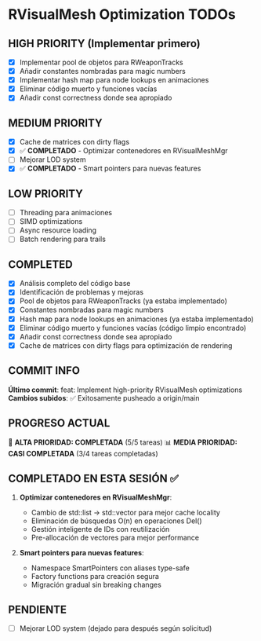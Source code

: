 # RVisualMesh Optimization TODOs

## HIGH PRIORITY (Implementar primero)
- [x] Implementar pool de objetos para RWeaponTracks
- [x] Añadir constantes nombradas para magic numbers
- [x] Implementar hash map para node lookups en animaciones
- [x] Eliminar código muerto y funciones vacías
- [x] Añadir const correctness donde sea apropiado

## MEDIUM PRIORITY
- [x] Cache de matrices con dirty flags
- [x] ✅ **COMPLETADO** - Optimizar contenedores en RVisualMeshMgr
- [ ] Mejorar LOD system
- [x] ✅ **COMPLETADO** - Smart pointers para nuevas features

## LOW PRIORITY
- [ ] Threading para animaciones
- [ ] SIMD optimizations
- [ ] Async resource loading
- [ ] Batch rendering para trails

## COMPLETED
- [x] Análisis completo del código base
- [x] Identificación de problemas y mejoras
- [x] Pool de objetos para RWeaponTracks (ya estaba implementado)
- [x] Constantes nombradas para magic numbers
- [x] Hash map para node lookups en animaciones (ya estaba implementado)
- [x] Eliminar código muerto y funciones vacías (código limpio encontrado)
- [x] Añadir const correctness donde sea apropiado
- [x] Cache de matrices con dirty flags para optimización de rendering

## COMMIT INFO
**Último commit**: feat: Implement high-priority RVisualMesh optimizations
**Cambios subidos**: ✅ Exitosamente pusheado a origin/main

## PROGRESO ACTUAL
🎯 **ALTA PRIORIDAD: COMPLETADA** (5/5 tareas)
📊 **MEDIA PRIORIDAD: CASI COMPLETADA** (3/4 tareas completadas)

## COMPLETADO EN ESTA SESIÓN ✅
1. **Optimizar contenedores en RVisualMeshMgr**:
   - Cambio de std::list → std::vector para mejor cache locality
   - Eliminación de búsquedas O(n) en operaciones Del()
   - Gestión inteligente de IDs con reutilización
   - Pre-allocación de vectores para mejor performance

2. **Smart pointers para nuevas features**:
   - Namespace SmartPointers con aliases type-safe
   - Factory functions para creación segura
   - Migración gradual sin breaking changes

## PENDIENTE
- [ ] Mejorar LOD system (dejado para después según solicitud)
